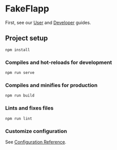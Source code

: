 # FakeFlapp

First, see our [User](https://git.uibk.ac.at/informatik/qe/sepsss21/group3/g3t1/-/wikis/User-guide) and [Developer](https://git.uibk.ac.at/informatik/qe/sepsss21/group3/g3t1/-/wikis/Development/Developer-guide) guides.

## Project setup
```
npm install
```

### Compiles and hot-reloads for development
```
npm run serve
```

### Compiles and minifies for production
```
npm run build
```

### Lints and fixes files
```
npm run lint
```

### Customize configuration
See [Configuration Reference](https://cli.vuejs.org/config/).
